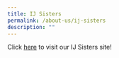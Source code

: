 ```yaml
---
title: IJ Sisters
permalink: /about-us/ij-sisters
description: ""
---
```

Click [here](http://www.chij-sisters.org/index.html) to visit our IJ Sisters site!
